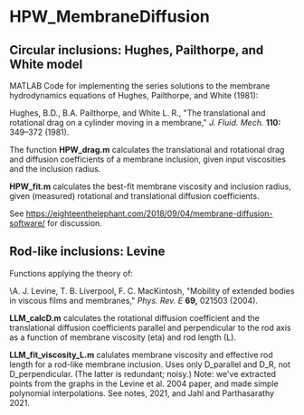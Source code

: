 # HPW_MembraneDiffusion


## Circular inclusions: Hughes, Pailthorpe, and White model

MATLAB Code for implementing the series solutions to the membrane hydrodynamics equations of Hughes, Pailthorpe, and White (1981):

Hughes, B.D., B.A. Pailthorpe, and White L. R., "The translational and rotational drag on a cylinder moving in a membrane," *J. Fluid. Mech.* **110:** 349–372  (1981).

The function **HPW_drag.m** calculates the translational and rotational drag and diffusion coefficients of a membrane inclusion, given input viscosities and the inclusion radius.  

**HPW_fit.m** calculates the best-fit membrane viscosity and inclusion radius, given (measured) rotational and translational diffusion coefficients.

See https://eighteenthelephant.com/2018/09/04/membrane-diffusion-software/ for discussion. 

## Rod-like inclusions: Levine

Functions applying the theory of: 

\A. J. Levine, T. B. Liverpool, F. C. MacKintosh, 
"Mobility of extended bodies in viscous films and membranes,"  *Phys. Rev. E* **69,** 021503 (2004).

**LLM_calcD.m** calculates the rotational diffusion coefficient and the translational diffusion coefficients parallel and perpendicular to the rod axis as a function of membrane viscosity (eta) and rod length (L).

**LLM_fit_viscosity_L.m** calulates membrane viscosity and effective rod length for a rod-like membrane inclusion. Uses only D_parallel and D_R, not D_perpendicular. (The latter is redundant; noisy.) Note: we've extracted points from the graphs in the Levine et al. 2004 paper, and made simple polynomial interpolations. See notes, 2021, and Jahl and Parthasarathy 2021.


